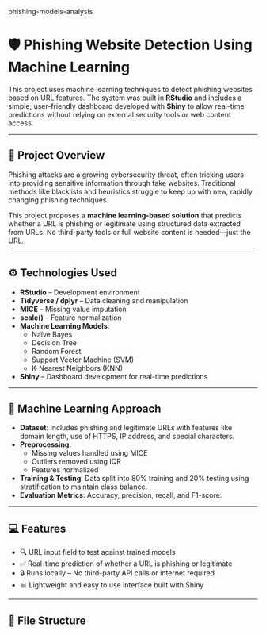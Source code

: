 phishing-models-analysis
# 🛡️ Phishing Website Detection Using Machine Learning

This project uses machine learning techniques to detect phishing websites based on URL features. The system was built in **RStudio** and includes a simple, user-friendly dashboard developed with **Shiny** to allow real-time predictions without relying on external security tools or web content access.

---

## 📌 Project Overview

Phishing attacks are a growing cybersecurity threat, often tricking users into providing sensitive information through fake websites. Traditional methods like blacklists and heuristics struggle to keep up with new, rapidly changing phishing techniques.

This project proposes a **machine learning-based solution** that predicts whether a URL is phishing or legitimate using structured data extracted from URLs. No third-party tools or full website content is needed—just the URL.

---

## ⚙️ Technologies Used

- **RStudio** – Development environment  
- **Tidyverse / dplyr** – Data cleaning and manipulation  
- **MICE** – Missing value imputation  
- **scale()** – Feature normalization  
- **Machine Learning Models**:
  - Naïve Bayes
  - Decision Tree
  - Random Forest
  - Support Vector Machine (SVM)
  - K-Nearest Neighbors (KNN)
- **Shiny** – Dashboard development for real-time predictions  

---

## 🧪 Machine Learning Approach

- **Dataset**: Includes phishing and legitimate URLs with features like domain length, use of HTTPS, IP address, and special characters.
- **Preprocessing**: 
  - Missing values handled using MICE
  - Outliers removed using IQR
  - Features normalized
- **Training & Testing**: Data split into 80% training and 20% testing using stratification to maintain class balance.
- **Evaluation Metrics**: Accuracy, precision, recall, and F1-score.

---

## 💻 Features

- 🔍 URL input field to test against trained models  
- ✅ Real-time prediction of whether a URL is phishing or legitimate  
- 🔒 Runs locally – No third-party API calls or internet required  
- 📊 Lightweight and easy to use interface built with Shiny  

---

## 📁 File Structure

